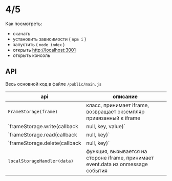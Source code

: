 # 4/5
Как посмотреть:
 - скачать
 - установить зависимости ( `npm i` )
 - запустить ( `node index` )
 - открыть [http://localhost:3001](http://localhost:3001)
 - открыть консоль

## API
Весь основной код в файле `/public/main.js`

| api | описание  |
|--|--|
| `FrameStorage(frame)` | класс, принимает iframe, возвращает экземпляр привязанный к iframe |
| `frameStorage.write(callback | null, key, value)` | метод, производит запись в localStorage ifame. Аргументы:1) callback или null - вызывается после записи, получает объект со свойствами status ('done' или 'error'), id, key, value, type ('write', 'read' или 'delete'), 2) key - ключ для localStorage, 3) value - значение для localStorage|
| `frameStorage.read(callback | null, key)` | аналогично методу write |
| `frameStorage.delete(callback | null, key)` | аналогично методу write |
| `localStorageHandler(data)` | функция, вызывается на стороне iframe, принимает event.data из onmessage события |
